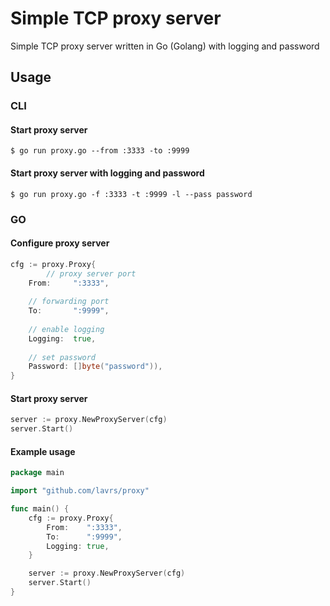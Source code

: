# Simple TCP proxy server
Simple TCP proxy server written in Go (Golang) with logging and password

## Usage
### CLI
#### Start proxy server
```
$ go run proxy.go --from :3333 -to :9999
```
#### Start proxy server with logging and password
```
$ go run proxy.go -f :3333 -t :9999 -l --pass password
```
### GO
#### Configure proxy server
```go
cfg := proxy.Proxy{
        // proxy server port
	From:     ":3333",
	
	// forwarding port
	To:       ":9999",
	
	// enable logging
	Logging:  true,
	
	// set password
	Password: []byte("password")),
}
```
#### Start proxy server
 ```go
server := proxy.NewProxyServer(cfg)
server.Start()
```
#### Example usage
```go
package main

import "github.com/lavrs/proxy"

func main() {
	cfg := proxy.Proxy{
		From:    ":3333",
		To:      ":9999",
		Logging: true,
	}

	server := proxy.NewProxyServer(cfg)
	server.Start()
}
```